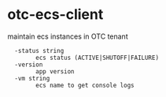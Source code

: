 # otc-ecs-client

maintain ecs instances in OTC tenant

```shell
  -status string
    	ecs status (ACTIVE|SHUTOFF|FAILURE)
  -version
    	app version
  -vm string
        ecs name to get console logs
```

